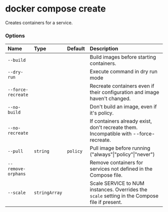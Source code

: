 # docker compose create

<!---MARKER_GEN_START-->
Creates containers for a service.

### Options

| Name               | Type          | Default  | Description                                                                                   |
|:-------------------|:--------------|:---------|:----------------------------------------------------------------------------------------------|
| `--build`          |               |          | Build images before starting containers.                                                      |
| `--dry-run`        |               |          | Execute command in dry run mode                                                               |
| `--force-recreate` |               |          | Recreate containers even if their configuration and image haven't changed.                    |
| `--no-build`       |               |          | Don't build an image, even if it's policy.                                                    |
| `--no-recreate`    |               |          | If containers already exist, don't recreate them. Incompatible with --force-recreate.         |
| `--pull`           | `string`      | `policy` | Pull image before running ("always"\|"policy"\|"never")                                       |
| `--remove-orphans` |               |          | Remove containers for services not defined in the Compose file.                               |
| `--scale`          | `stringArray` |          | Scale SERVICE to NUM instances. Overrides the `scale` setting in the Compose file if present. |


<!---MARKER_GEN_END-->

